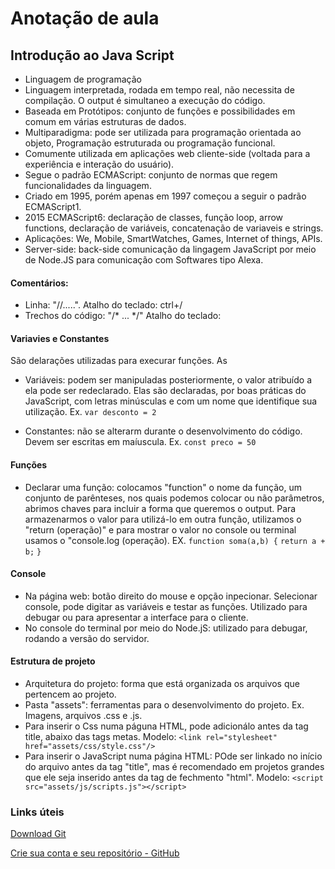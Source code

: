 # Anotação de aula
## Introdução ao Java Script
 - Linguagem de programação
 - Linguagem interpretada, rodada em tempo real, não necessita de compilação. O output é simultaneo a execução do código.  
 - Baseada em Protótipos: conjunto de funções e possibilidades em comum em várias estruturas de dados. 
 - Multiparadigma: pode ser utilizada para programação orientada ao objeto, Programação estruturada ou programação funcional.   
 - Comumente utilizada em aplicações web cliente-side (voltada para a experiência e interação do usuário). 
 - Segue o padrão ECMAScript: conjunto de normas que regem funcionalidades da linguagem.
- Criado em 1995, porém apenas em 1997 começou a seguir o padrão ECMAScript1.  
- 2015 ECMAScript6: declaração de classes, função loop, arrow functions, declaração de variáveis, concatenação de variaveis e strings. 
- Aplicações: We, Mobile, SmartWatches, Games, Internet of things, APIs.
- Server-side: back-side comunicação da lingagem JavaScript por meio de  Node.JS para comunicação com Softwares tipo Alexa.

#### Comentários:
- Linha: "//.....". Atalho do teclado: ctrl+/
- Trechos do código: "/* ... */" Atalho do teclado: 

#### Variavies e Constantes
São delarações utilizadas para execurar funções. As 
- Variáveis:  podem ser manipuladas posteriormente,  o valor atribuído a ela pode ser redeclarado. Elas são declaradas, por boas práticas do JavaScript, com letras minúsculas e com um nome que identifique sua utilização.
Ex. `var desconto = 2`

- Constantes: não se alterarm durante o desenvolvimento do código. Devem ser escritas em maíuscula.
Ex. `const preco = 50`

#### Funções
- Declarar uma função:  colocamos "function" o nome da função, um conjunto de parênteses, nos quais podemos colocar ou não parâmetros, abrimos chaves para incluir a forma que queremos o output. Para armazenarmos o valor para utilizá-lo em outra função, utilizamos o "return (operação)" e para mostrar o valor no console ou terminal usamos o "console.log (operação). 
EX. `function soma(a,b) {`
     `return a + b;` <!--console.log (a + b);-->
`}`

 ####  Console
 - Na página web: botão direito do mouse e opção inpecionar. Selecionar console, pode digitar as variáveis e testar as funções. Utilizado para debugar ou para apresentar a interface para o cliente.
 - No console do terminal por meio do Node.jS: utilizado para debugar, rodando a versão do servidor. 

 #### Estrutura de projeto
 - Arquitetura do projeto: forma que está organizada os arquivos que pertencem ao projeto. 
 - Pasta "assets": ferramentas para o desenvolvimento do projeto. Ex. Imagens, arquivos .css e .js. 
 - Para inserir o Css numa páguna HTML, pode adicionálo antes da tag title, abaixo das tags metas. 
 Modelo: `<link rel="stylesheet" href="assets/css/style.css"/>`
 - Para inserir o JavaScript numa página HTML: POde ser linkado no início do arquivo antes da tag "title", mas é recomendado em projetos grandes que ele seja inserido antes da tag de fechmento "html".
 Modelo: `<script src="assets/js/scripts.js"></script>`

### Links úteis
[Download Git](https://git-scm.com/downloads)

[Crie sua conta e seu repositório - GitHub](https://github.com/)
